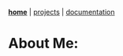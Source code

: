 **[home](README.md)** | [projects](projects.md) | [documentation](documentation.md)
# **About Me:**
